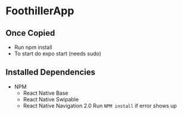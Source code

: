 # FoothillerApp

## Once Copied
- Run npm install
- To start do expo start (needs sudo)


## Installed Dependencies
- NPM
    - React Native Base
    - React Native Swipable
    - React Native Navigation 2.0
Run `NPM install` if error shows up
